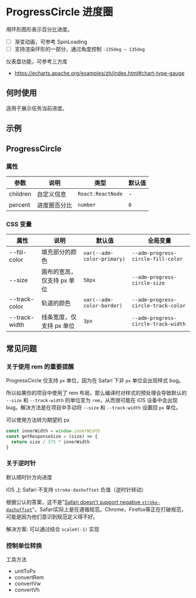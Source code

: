 # ProgressCircle 进度圈

用环形图形表示百分比进度。

- [ ] 渐变动画，可参考 SpinLoading
- [ ] 支持渲染环形的一部分，通过角度控制 `-135deg ~ 135deg`

仪表盘功能，可参考三方库

- https://echarts.apache.org/examples/zh/index.html#chart-type-gauge

## 何时使用

适用于展示任务当前进度。

## 示例

<code src="./demos/demo1.tsx"></code>

<code src="./demos/demo2.tsx"></code>

<code src="./demos/demo3.tsx"></code>

## ProgressCircle

### 属性

| 参数     | 说明         | 类型              | 默认值 |
| -------- | ------------ | ----------------- | ------ |
| children | 自定义信息   | `React.ReactNode` | -      |
| percent  | 进度圈百分比 | `number`          | `0`    |

### CSS 变量

| 属性 | 说明 | 默认值 | 全局变量 |
| --- | --- | --- | --- |
| --fill-color | 填充部分的颜色 | `var(--adm-color-primary)` | `--adm-progress-circle-fill-color` |
| --size | 画布的宽高，仅支持 px 单位 | `50px` | `--adm-progress-circle-size` |
| --track-color | 轨道的颜色 | `var(--adm-color-border)` | `--adm-progress-circle-track-color` |
| --track-width | 线条宽度，仅支持 px 单位 | `3px` | `--adm-progress-circle-track-width` |

## 常见问题

### 关于使用 rem 的重要提醒

ProgressCircle 仅支持 `px` 单位，因为在 Safari 下非 `px` 单位会出现样式 bug。

所以如果你的项目中使用了 rem 布局，那么编译时对样式的预处理会导致默认的 `--size` 和 `--track-width` 的单位变为 `rem`，从而很可能在 iOS 设备中会出现 bug。解决方法是在项目中手动将 `--size` 和 `--track-width` 设置回 `px` 单位。

可以使用方法转为期望的 px

```js
const innerWidth = window.innerWidth
const getResponseSize = (size) => {
  return size / 375 * innerWidth
}
```

### 关于逆时针

默认顺时针方向进度

iOS 上 Safari 不支持 `stroke-dashoffset` 负值（逆时针转动）

根据公认的答案，这不是"[Safari doesn't support negative `stroke-dashoffset`](https://stackoverflow.com/questions/37246113/svg-stroke-dashoffset-not-working-on-safari/39127818#39127818)"。Safari实际上是在遵循规范。Chrome，Firefox等正在打破规范，可能是因为他们意识到规范定义得不好。

解决方案: 可以通过结合 `scaleX(-1)` 实现

### 控制单位转换

工具方法

- unitToPx
- convertRem
- convertVw
- convertVh
